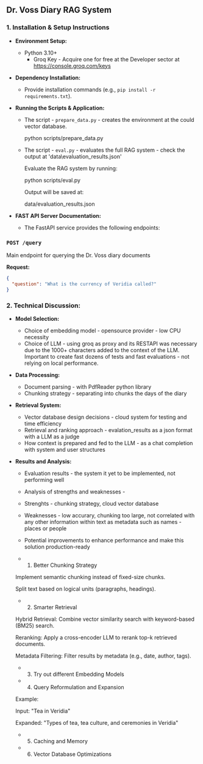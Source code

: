 ## Dr. Voss Diary RAG System

### 1. **Installation & Setup Instructions**  

- **Environment Setup:**  
  - Python 3.10+
    - Groq Key - Acquire one for free at the Developer sector at https://console.groq.com/keys

- **Dependency Installation:**  
  - Provide installation commands (e.g., `pip install -r requirements.txt`).  

- **Running the Scripts & Application:**  
  - The script - `prepare_data.py` - creates the environment at the could vector database.
    
    python scripts/prepare_data.py


  - The script - `eval.py` - evaluates the full RAG system - check the output at 'data\evaluation_results.json'

    Evaluate the RAG system by running:

    python scripts/eval.py

    Output will be saved at:

    data/evaluation_results.json


- **FAST API Server Documentation:**

    - The FastAPI service provides the following endpoints:

### `POST /query`
Main endpoint for querying the Dr. Voss diary documents

**Request:**
```json
{
  "question": "What is the currency of Veridia called?"
}
```

### 2. **Technical Discussion:**  
   
   - **Model Selection:**
     - Choice of embedding model - opensource provider - low CPU necessity
     - Choice of LLM - using groq as proxy and its RESTAPI was necessary due to the 1000+ characters added to the context of the LLM. Important to create fast dozens of tests and fast evaluations - not relying on local performance.
   - **Data Processing:**
     - Document parsing - with PdfReader python library
     - Chunking strategy - separating into chunks the days of the diary
   - **Retrieval System:**
     - Vector database design decisions - cloud system for testing and time efficiency
     - Retrieval and ranking approach - evalation_results as a json format with a LLM as a judge
     - How context is prepared and fed to the LLM - as a chat completion with system and user structures
   - **Results and Analysis:**
     - Evaluation results - the system it yet to be implemented, not performing well
     - Analysis of strengths and weaknesses - 
     
     - Strenghts - chunking strategy, cloud vector database

     - Weaknesses - low accurary, chunking too large, not correlated with any other information within text as metadata such as names - places or people

     - Potential improvements to enhance performance and make this solution production-ready

      - 1. Better Chunking Strategy
      
      Implement semantic chunking instead of fixed-size chunks.

      Split text based on logical units (paragraphs, headings).

      - 2. Smarter Retrieval

      Hybrid Retrieval: Combine vector similarity search with keyword-based (BM25) search.

      Reranking: Apply a cross-encoder LLM to rerank top-k retrieved documents.

      Metadata Filtering: Filter results by metadata (e.g., date, author, tags).

      - 3. Try out different Embedding Models

      - 4. Query Reformulation and Expansion

      Example:

      Input: "Tea in Veridia"

      Expanded: "Types of tea, tea culture, and ceremonies in Veridia"

      - 5. Caching and Memory

      - 6. Vector Database Optimizations